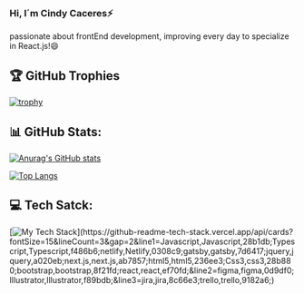 ### Hi, I´m Cindy Caceres⚡
passionate about frontEnd development, improving every day to specialize in React.js!😄

## 🏆 GitHub Trophies
[![trophy](https://github-profile-trophy.vercel.app/?username=ciyucapa&margin-w=15)](https://github.com/ciyucapa/github-profile-trophy)

## 📊 GitHub Stats:
[![Anurag's GitHub stats](https://github-readme-stats.vercel.app/api?username=ciyucapa&show_icons=true)](https://github.com/ciyucapa/github-readme-stats)

[![Top Langs](https://github-readme-stats.vercel.app/api/top-langs/?username=ciyucapa&langs_count=8&layout=compact)](https://github.com/ciyucapa/github-readme-stats)

## 💻 Tech Satck:
[![My Tech Stack](https://github-readme-tech-stack.vercel.app/api/cards?fontSize=15&lineCount=3&gap=2&line1=Javascript,Javascript,28b1db;Typescript,Typescript,f486b6;netlify,Netlify,0308c9;gatsby,gatsby,7d6417;jquery,jquery,a020eb;next.js,next.js,ab7857;html5,html5,236ee3;Css3,css3,28b880;bootstrap,bootstrap,8f21fd;react,react,ef70fd;&line2=figma,figma,0d9df0;Illustrator,Illustrator,f89bdb;&line3=jira,jira,8c66e3;trello,trello,9182a6;)](https://github-readme-tech-stack.vercel.app/api/cards?fontSize=15&lineCount=3&gap=2&line1=Javascript,Javascript,28b1db;Typescript,Typescript,f486b6;netlify,Netlify,0308c9;gatsby,gatsby,7d6417;jquery,jquery,a020eb;next.js,next.js,ab7857;html5,html5,236ee3;Css3,css3,28b880;bootstrap,bootstrap,8f21fd;react,react,ef70fd;&line2=figma,figma,0d9df0;Illustrator,Illustrator,f89bdb;&line3=jira,jira,8c66e3;trello,trello,9182a6;)
<!--
**ciyucapa/ciyucapa** is a ✨ _special_ ✨ repository because its `README.md` (this file) appears on your GitHub profile.

Here are some ideas to get you started:

- 🔭 I’m currently working on ...
- 🌱 I’m currently learning ...
- 👯 I’m looking to collaborate on ...
- 🤔 I’m looking for help with ...
- 💬 Ask me about ...
- 📫 How to reach me: ...
- 😄 Pronouns: ...
- ⚡ Fun fact: ...
-->
